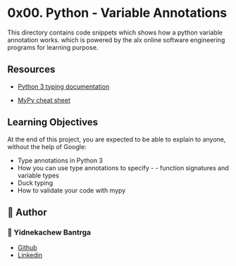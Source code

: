 # 0x00. Python - Variable Annotations
<p>This directory contains code 
snippets which shows how a python variable annotation works.  which is powered by the alx online software engineering programs for learning purpose.</p>

## Resources
- [Python 3 typing documentation](https://docs.python.org/3/library/typing.html)

- [MyPy cheat sheet](https://mypy.readthedocs.io/en/latest/cheat_sheet_py3.html)

## Learning Objectives

At the end of this project, you are expected to be able to explain to anyone, without the help of Google:

- Type annotations in Python 3
- How you can use type annotations to specify - - function signatures and variable types
- Duck typing
- How to validate your code with mypy

## :pencil: **Author**
### :man: Yidnekachew Bantrga
- [Github](https://github.com/Yidne21)
- [Linkedin](https://www.linkedin.com/in/yidnekachew-bantrga-801376234/)
